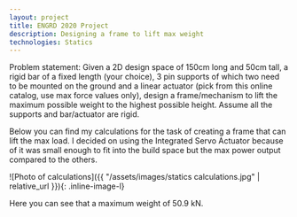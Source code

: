 ```yaml
---
layout: project
title: ENGRD 2020 Project
description: Designing a frame to lift max weight
technologies: Statics
---
```


Problem statement: Given a 2D design space of 150cm long and 50cm tall, a rigid bar of a fixed length (your choice), 3 pin supports of which two need to be mounted on the ground and a linear actuator (pick from this online catalog, use max force values only), design a
frame/mechanism to lift the maximum possible weight to the highest possible height.
Assume all the supports and bar/actuator are rigid.

Below you can find my calculations for the task of creating a frame that can lift the max load. I decided on using the Integrated Servo Actuator because of it was small enough to fit into the build space but the max power output compared to the others. 

![Photo of calculations]({{ "/assets/images/statics calculations.jpg" | relative_url }}){: .inline-image-l}

Here you can see that a maximum weight of 50.9 kN.
